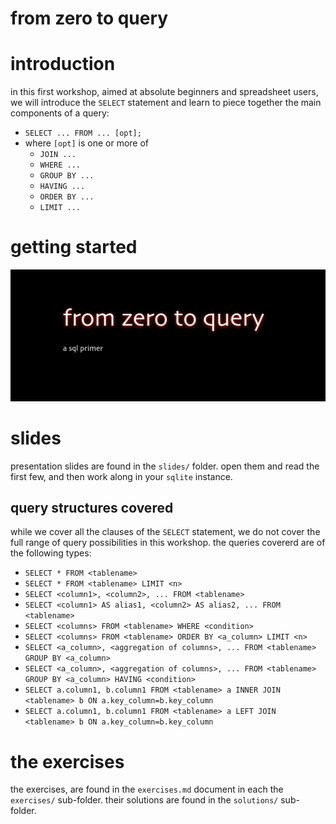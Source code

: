 from zero to query
===
# introduction
in this first workshop, aimed at absolute beginners and spreadsheet users, we will introduce the `SELECT` statement and learn to piece together the main components of a query:

- `SELECT ... FROM ... [opt];`
- where `[opt]` is one or more of 
    + `JOIN ...`
    + `WHERE ...`
    + `GROUP BY ...`
    + `HAVING ...`
    + `ORDER BY ...`
    + `LIMIT ...`


# getting started
![from zero to query](../img/01_fromzerotoquery.png)


# slides
presentation slides are found in the `slides/` folder. open them and read the first few, and then work along in your `sqlite` instance. 

## query structures covered
while we cover all the clauses of the `SELECT` statement, we do not cover the full range of query possibilities in this workshop. the queries covererd are of the following types:

- `SELECT * FROM <tablename>`
- `SELECT * FROM <tablename> LIMIT <n>`
- `SELECT <column1>, <column2>, ... FROM <tablename>`
- `SELECT <column1> AS alias1, <column2> AS alias2, ... FROM <tablename>`
- `SELECT <columns> FROM <tablename> WHERE <condition>`
- `SELECT <columns> FROM <tablename> ORDER BY <a_column> LIMIT <n>`
- `SELECT <a_column>, <aggregation of columns>, ... FROM <tablename> GROUP BY <a_column>`
- `SELECT <a_column>, <aggregation of columns>, ... FROM <tablename> GROUP BY <a_column> HAVING <condition>`
- `SELECT a.column1, b.column1 FROM <tablename> a INNER JOIN <tablename> b ON a.key_column=b.key_column`
- `SELECT a.column1, b.column1 FROM <tablename> a LEFT JOIN <tablename> b ON a.key_column=b.key_column`


# the exercises
the exercises, are found in the `exercises.md` document in each the `exercises/` sub-folder. their solutions are found in the `solutions/` sub-folder.

